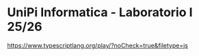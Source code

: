 # UniPi Informatica - Laboratorio I 25/26

https://www.typescriptlang.org/play/?noCheck=true&filetype=js
